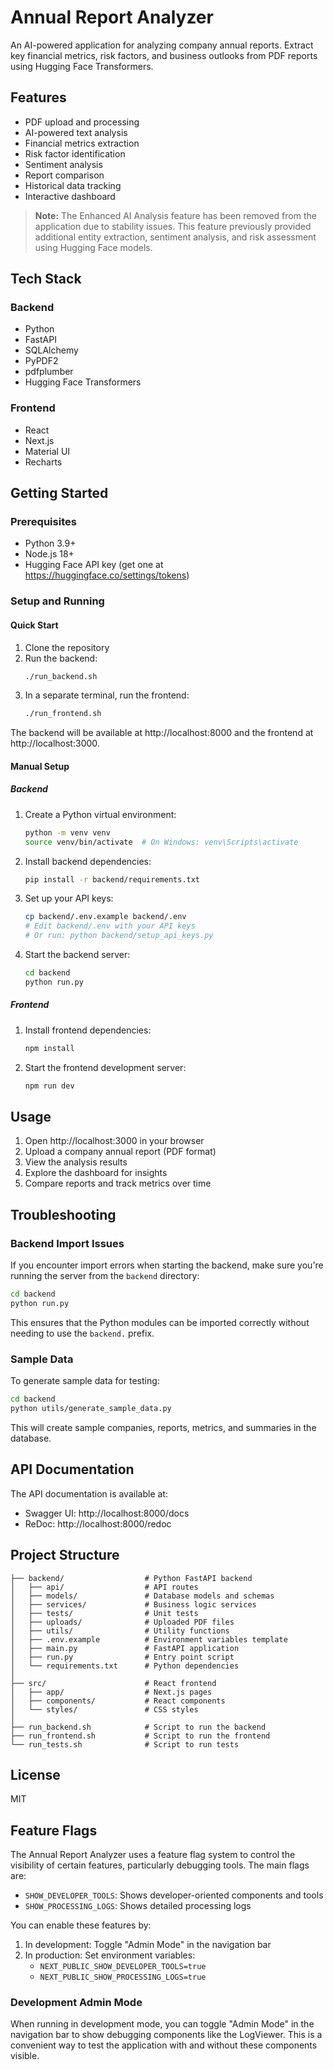 # Annual Report Analyzer

An AI-powered application for analyzing company annual reports. Extract key financial metrics, risk factors, and business outlooks from PDF reports using Hugging Face Transformers.

## Features

- PDF upload and processing
- AI-powered text analysis
- Financial metrics extraction
- Risk factor identification
- Sentiment analysis
- Report comparison
- Historical data tracking
- Interactive dashboard

> **Note:** The Enhanced AI Analysis feature has been removed from the application due to stability issues. This feature previously provided additional entity extraction, sentiment analysis, and risk assessment using Hugging Face models.

## Tech Stack

### Backend
- Python
- FastAPI
- SQLAlchemy
- PyPDF2
- pdfplumber
- Hugging Face Transformers

### Frontend
- React
- Next.js
- Material UI
- Recharts

## Getting Started

### Prerequisites

- Python 3.9+
- Node.js 18+
- Hugging Face API key (get one at https://huggingface.co/settings/tokens)

### Setup and Running

#### Quick Start

1. Clone the repository
2. Run the backend:
   ```bash
   ./run_backend.sh
   ```
3. In a separate terminal, run the frontend:
   ```bash
   ./run_frontend.sh
   ```

The backend will be available at http://localhost:8000 and the frontend at http://localhost:3000.

#### Manual Setup

##### Backend

1. Create a Python virtual environment:
   ```bash
   python -m venv venv
   source venv/bin/activate  # On Windows: venv\Scripts\activate
   ```

2. Install backend dependencies:
   ```bash
   pip install -r backend/requirements.txt
   ```

3. Set up your API keys:
   ```bash
   cp backend/.env.example backend/.env
   # Edit backend/.env with your API keys
   # Or run: python backend/setup_api_keys.py
   ```

4. Start the backend server:
   ```bash
   cd backend
   python run.py
   ```

##### Frontend

1. Install frontend dependencies:
   ```bash
   npm install
   ```

2. Start the frontend development server:
   ```bash
   npm run dev
   ```

## Usage

1. Open http://localhost:3000 in your browser
2. Upload a company annual report (PDF format)
3. View the analysis results
4. Explore the dashboard for insights
5. Compare reports and track metrics over time

## Troubleshooting

### Backend Import Issues

If you encounter import errors when starting the backend, make sure you're running the server from the `backend` directory:

```bash
cd backend
python run.py
```

This ensures that the Python modules can be imported correctly without needing to use the `backend.` prefix.

### Sample Data

To generate sample data for testing:

```bash
cd backend
python utils/generate_sample_data.py
```

This will create sample companies, reports, metrics, and summaries in the database.

## API Documentation

The API documentation is available at:
- Swagger UI: http://localhost:8000/docs
- ReDoc: http://localhost:8000/redoc

## Project Structure

```
├── backend/                  # Python FastAPI backend
│   ├── api/                  # API routes
│   ├── models/               # Database models and schemas
│   ├── services/             # Business logic services
│   ├── tests/                # Unit tests
│   ├── uploads/              # Uploaded PDF files
│   ├── utils/                # Utility functions
│   ├── .env.example          # Environment variables template
│   ├── main.py               # FastAPI application
│   ├── run.py                # Entry point script
│   └── requirements.txt      # Python dependencies
│
├── src/                      # React frontend
│   ├── app/                  # Next.js pages
│   ├── components/           # React components
│   └── styles/               # CSS styles
│
├── run_backend.sh            # Script to run the backend
├── run_frontend.sh           # Script to run the frontend
└── run_tests.sh              # Script to run tests
```

## License

MIT

## Feature Flags

The Annual Report Analyzer uses a feature flag system to control the visibility of certain features, particularly debugging tools. The main flags are:

- `SHOW_DEVELOPER_TOOLS`: Shows developer-oriented components and tools
- `SHOW_PROCESSING_LOGS`: Shows detailed processing logs

You can enable these features by:

1. In development: Toggle "Admin Mode" in the navigation bar
2. In production: Set environment variables:
   - `NEXT_PUBLIC_SHOW_DEVELOPER_TOOLS=true`
   - `NEXT_PUBLIC_SHOW_PROCESSING_LOGS=true`

### Development Admin Mode

When running in development mode, you can toggle "Admin Mode" in the navigation bar to show debugging components like the LogViewer. This is a convenient way to test the application with and without these components visible.
